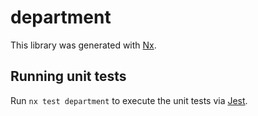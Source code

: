 # department

This library was generated with [Nx](https://nx.dev).

## Running unit tests

Run `nx test department` to execute the unit tests via [Jest](https://jestjs.io).
